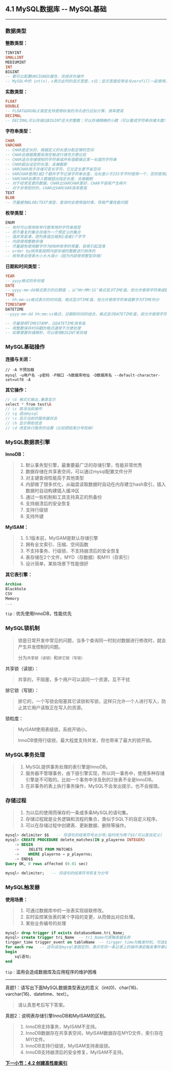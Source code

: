 ## 4.1 MySQL数据库 -- MySQL基础
***

### 数据类型

**整数类型：**
```sql
TINYINT
SMALLINT
MEDIUMINT
INT
BIGINT
-- 都可以配置UNSIGNED属性，完成非负操作
-- MySQL中的 int(x)，x表示此列的显示宽度，x位；显示宽度经常会与zerofill一起使用，插入值不足x位，则左侧补零，超过x位，则正常显示。注意，显示宽度不会影响值得存储，仅仅影响外观
```

**实数类型：**
```sql
FLOAT
DOUBLE
-- FLOAT&DOUBLE类型支持使用标准的浮点进行近似计算，效率更高
DECIMAL
-- DECIMAL可以存储比BIGINT还大的整数；可以存储精确的小数（可以看成字符串存储大数）
```

**字符串类型：**
```sql
CHAR 
VARCHAR
-- CHAR是定长的，根据定义的长度分配足够的空间
-- CHAR会根据需要采用空格进行填充方便比较
-- CHAR适合存储很短的字符串或所有值都接近某一长度的字符串
-- CHAR超出设定的长度，会被截断
-- VARCHAR用于存储可变长字符，它比定长更节省空间
-- VARCHAR使用1或2个额外字节记录字符串长度，当长度小于255字节时使用一个，否则使用2个
-- VARCHAR如果存入数据超出指定长度，会被截断
-- 对于经常变更的数据，CHAR比VARCHAR更好，CHAR不容易产生碎片
-- 对于非常短的列，CHAR比VARCHAR效率更高
TEXT
BLOB
-- 尽量避免BLOB/TEXT类型，查询时会使用临时表，导致严重性能问题
```

**枚举类型：**
```sql
ENUM
-- 有时可以使用枚举代替常用的字符串类型
-- 把不重复的集合存储为一个预定义的集合
-- 值非常紧凑，把列表值压缩到1或者2个字节
-- 内部使用整数存储
-- 尽量避免使用数字作为ENUM枚举的常量，容易引起混淆
-- order by排序是按照内部存储的整数进行排序的
-- 枚举表会使表大小大大减小（因为内部使用整型存储）
```

**日期和时间类型：**
```sql
YEAR
-- yyyy格式的年份值
DATE
-- yyyy-mm-dd格式表示的日期值 ，以’HH:MM:SS’格式显示TIME值，但允许使用字符串或数字为TIME列分配值
TIME
-- hh:mm:ss格式表示的时间值，格式显示TIME值，但允许使用字符串或数字为TIME列分
TIMESTAMP
DATETIME
--yyyy-mm-dd hh:mm:ss格式，日期和时间的组合。格式显示DATETIME值，但允许使用字符串或数字为DATETIME列分配值

-- 尽量使用TIMESTAMP，比DATETIME效率高
-- 用整数保存时间戳的格式通常不方便处理
-- 如果需要存储微秒，可以使用BIGINT来存储
```

### MySQL基础操作

**连接与关闭：**
```
// -A 不预加载
mysql -u用户名 -p密码 -P端口 -h数据库地址 -D数据库名 --default-character-set=utf8 -A
```

**其它操作：**
```php
// \G 格式化输出,垂直显示
select * from test\G
// \c 取消当前操作
// \q 退出mysql
// \s 显示当前的服务器状态
// \h 显示帮助信息
// \d 改变执行服务的设置（比如把结尾分号改掉）

```

### MySQL数据表引擎

**InnoDB：**

> 1. 默认事务型引擎，最重要最广泛的存储引擎，性能非常优秀
> 2. 数据存储在共享表空间，可以通过mysql配置文件分开
> 3. 对主键查询性能高于其他类型
> 4. 内部做了很多优化，从磁盘读取数据时自动在内存建立hash索引，插入数据时自动构建插入缓冲区
> 5. 通过一些机制和工具支持真正的热备份
> 6. 支持崩溃后的安全恢复
> 7. 支持行级锁
> 8. 支持外键

**MyISAM：**
> 1. 5.1版本前，MyISAM是默认存储引擎
> 2. 拥有全文索引、压缩、空间函数
> 3. 不支持事务、行级锁、不支持崩溃后的安全恢复
> 4. 表存储在2个文件，MYD（存数据）和MYI（存索引）
> 5. 设计简单，某些场景下性能很好

**其它表引擎：**
```sql
Archive
Blackhole
CSV
Memory
...
```

`tip：`优先使用InnoDB，性能优先



### MySQL锁机制

> 锁是日常开发中常见的问题，当多个查询同一时刻对数据进行修改时，就会产生并发控制的问题。
> 
> 分为`共享锁（读锁）`和`排它锁（写锁）`

共享锁（读锁）：

> 共享的，不阻塞，多个用户可以读同一个资源，互不干扰

排它锁（写锁）：

> 排它的，一个写锁会阻塞其它读锁和写锁，这样只允许一个人进行写入，防止其它用户读取正在写入的资源。

锁粒度：

> MyISAM使用表级锁，系统开销小。
> 
> InnoDB使用行级锁，最大程度支持并发，但也带来了最大的锁开销。

### MySQL事务处理

> 1. MySQL提供事务处理的表引擎是InnoDB。
> 2. 服务器不管理事务，由下层引擎实现，所以同一事务中，使用多种存储引擎是不可取的。比如一个事务中涉及到的2张表不全是InnoDB。
> 3. 在非事务的表上执行事务操作，MySQL不会发出提示，也不会报错。

### 存储过程

> 1. 为以后的使用而保存的一条或多条MySQL的语句集。
> 2. 存储过程就是业务逻辑和流程的集合，类似于SQL下的自定义程序。
> 3. 可以在存储过程中创建表、更新数据、删除等操作。

```sql
mysql> delimiter $$　　-- 将语句的结束符号从分号;临时改为两个$$(可以是自定义)
mysql> CREATE PROCEDURE delete_matches(IN p_playerno INTEGER)
    -> BEGIN
    -> 　　DELETE FROM MATCHES
    ->    WHERE playerno = p_playerno;
    -> END$$
Query OK, 0 rows affected (0.01 sec)
 
mysql> delimiter;　　-- 将语句的结束符号恢复为分号
```

### MySQL触发器

**使用场景：**

> 1. 可通过数据库中的一张表实现级联修改。
> 2. 实时监控某张表的某个字段的变更，从而做出对应处理。
> 3. 某些业务编号的处理

```sql
mysql> drop trigger if exists databaseName.tri_Name;  
mysql> create trigger tri_Name  -- tri_Name代表触发器名称
tirgger_time trigger_event on tableName  -- tirgger_time为触发时机，可选值有after/before，trigger_event为触发事件，可选值有insert/update/delete
for each row   -- 这句话在mysql是固定的，表示任何一条记录上的操作满足触发事件都会触发该触发器。 
begin  
    sql语句;  
end
```

`tip：`滥用会造成数据库及应用程序的维护困难

***
真题1：请写出下面MySQL数据类型表达的意义（int(0)、char(16)、varchar(16)、datetime、text）。

> 请认真思考后写下答案。

真题2：说明表存储引擎InnoDB和MyISAM的区别。

> 1. InnoDB支持事务，MyISAM不支持。
> 2. InnoDB数据存在共享表空间，MyISAM数据存在MYD文件，索引存在MYI文件。
> 3. InnoDB支持行级锁，MyISAM支持表级锁。
> 4. InnoDB支持崩溃后的安全修复，MyISAM不支持。

[**下一小节：4.2 创建高性能索引**](https://github.com/201502lisihao/PHP-Technology-Stack-Review/blob/master/4-MySQL%E6%95%B0%E6%8D%AE%E5%BA%93/4-2MySQL%E5%88%9B%E5%BB%BA%E9%AB%98%E6%80%A7%E8%83%BD%E7%B4%A2%E5%BC%95.md)